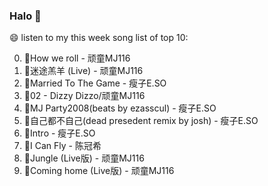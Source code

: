 

### Halo 👋

😄 listen to my this week song list of top 10:

0. 🌈How we roll - 顽童MJ116
1. 🌈迷途羔羊 (Live) - 顽童MJ116
2. 🌈Married To The Game - 瘦子E.SO
3. 🌈02 - Dizzy Dizzo/顽童MJ116
4. 🌈MJ Party2008(beats by ezasscul) - 瘦子E.SO
5. 🌈自己都不自己(dead presedent remix by josh) - 瘦子E.SO
6. 🌈Intro - 瘦子E.SO
7. 🌈I Can Fly - 陈冠希
8. 🌈Jungle (Live版) - 顽童MJ116
9. 🌈Coming home (Live版) - 顽童MJ116

